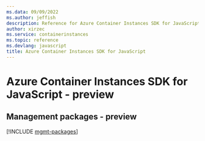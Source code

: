 ```yaml
---
ms.data: 09/09/2022
ms.author: jeffish
description: Reference for Azure Container Instances SDK for JavaScript
author: xirzec
ms.service: containerinstances
ms.topic: reference
ms.devlang: javascript
title: Azure Container Instances SDK for JavaScript
---
```

# Azure Container Instances SDK for JavaScript - preview

## Management packages - preview
[!INCLUDE [mgmt-packages](container-instances-mgmt-index.md)]
